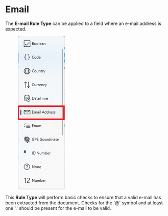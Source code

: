# Email

The **E-mail Rule Type** can be applied to a field where an e-mail address is expected.

<figure><img src="../assets/image (63) (2).png" alt=""><figcaption></figcaption></figure>

This **Rule Type** will perform basic checks to ensure that a valid e-mail has been extracted from the document. Checks for the '@' symbol and at least one '.' should be present for the e-mail to be valid.

